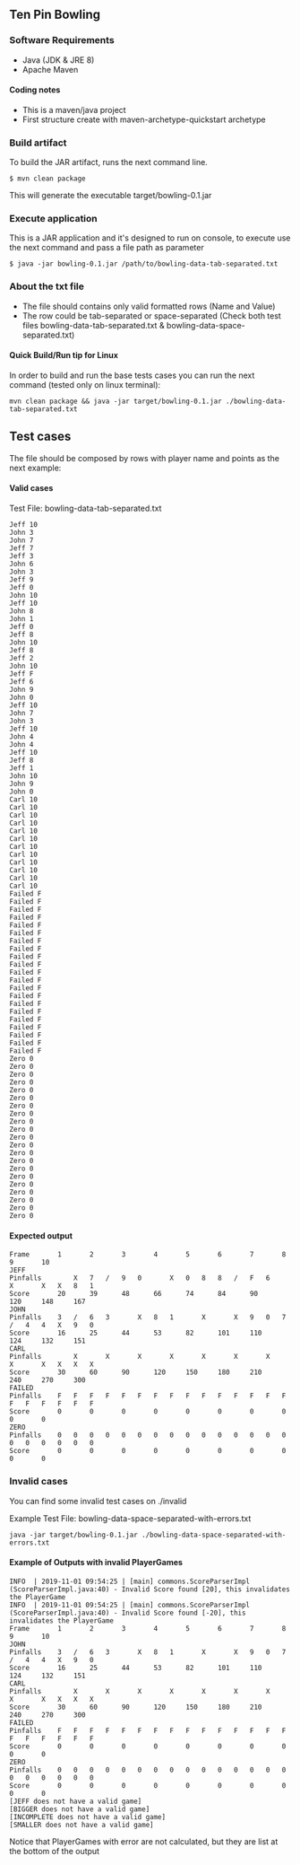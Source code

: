 ## Ten Pin Bowling

### Software Requirements

- Java (JDK & JRE 8)
- Apache Maven

#### Coding notes
- This is a maven/java project
- First structure create with maven-archetype-quickstart archetype

### Build artifact

To build the JAR artifact, runs the next command line.

  `$ mvn clean package`
  
This will generate the executable target/bowling-0.1.jar

### Execute application

This is a JAR application and it's designed to run on console, to execute use the next command
and pass a file path as parameter

  `$ java -jar bowling-0.1.jar /path/to/bowling-data-tab-separated.txt`
  
### About the txt file
- The file should contains only valid formatted rows (Name and Value)
- The row could be tab-separated or space-separated
  (Check both test files bowling-data-tab-separated.txt & bowling-data-space-separated.txt)
  
#### Quick Build/Run tip for Linux
In order to build and run the base tests cases you can run the next command (tested only on linux terminal):

  `mvn clean package && java -jar target/bowling-0.1.jar ./bowling-data-tab-separated.txt`

  
## Test cases

The file should be composed by rows with player name and points as the next example:

#### Valid cases

Test File: bowling-data-tab-separated.txt

```
Jeff 10
John 3
John 7
Jeff 7
Jeff 3
John 6
John 3
Jeff 9
Jeff 0
John 10
Jeff 10
John 8
John 1
Jeff 0
Jeff 8
John 10
Jeff 8
Jeff 2
John 10
Jeff F
Jeff 6
John 9
John 0
Jeff 10
John 7
John 3
Jeff 10
John 4
John 4
Jeff 10
Jeff 8
Jeff 1
John 10
John 9
John 0
Carl 10
Carl 10
Carl 10
Carl 10
Carl 10
Carl 10
Carl 10
Carl 10
Carl 10
Carl 10
Carl 10
Carl 10
Failed F
Failed F
Failed F
Failed F
Failed F
Failed F
Failed F
Failed F
Failed F
Failed F
Failed F
Failed F
Failed F
Failed F
Failed F
Failed F
Failed F
Failed F
Failed F
Failed F
Failed F
Zero 0
Zero 0
Zero 0
Zero 0
Zero 0
Zero 0
Zero 0
Zero 0
Zero 0
Zero 0
Zero 0
Zero 0
Zero 0
Zero 0
Zero 0
Zero 0
Zero 0
Zero 0
Zero 0
Zero 0
Zero 0

```

#### Expected output

```
Frame		1		2		3		4		5		6		7		8		9		10
JEFF
Pinfalls		X	7	/	9	0		X	0	8	8	/	F	6		X		X	X	8	1
Score		20		39		48		66		74		84		90		120		148		167
JOHN
Pinfalls	3	/	6	3		X	8	1		X		X	9	0	7	/	4	4	X	9	0
Score		16		25		44		53		82		101		110		124		132		151
CARL
Pinfalls		X		X		X		X		X		X		X		X		X	X	X	X
Score		30		60		90		120		150		180		210		240		270		300
FAILED
Pinfalls	F	F	F	F	F	F	F	F	F	F	F	F	F	F	F	F	F	F	F	F	F
Score		0		0		0		0		0		0		0		0		0		0
ZERO
Pinfalls	0	0	0	0	0	0	0	0	0	0	0	0	0	0	0	0	0	0	0	0	0
Score		0		0		0		0		0		0		0		0		0		0

```

### Invalid cases

You can find some invalid test cases on ./invalid

Example Test File: bowling-data-space-separated-with-errors.txt

  `java -jar target/bowling-0.1.jar ./bowling-data-space-separated-with-errors.txt`

#### Example of Outputs with invalid PlayerGames

```
INFO  | 2019-11-01 09:54:25 | [main] commons.ScoreParserImpl (ScoreParserImpl.java:40) - Invalid Score found [20], this invalidates the PlayerGame
INFO  | 2019-11-01 09:54:25 | [main] commons.ScoreParserImpl (ScoreParserImpl.java:40) - Invalid Score found [-20], this invalidates the PlayerGame
Frame		1		2		3		4		5		6		7		8		9		10
JOHN
Pinfalls	3	/	6	3		X	8	1		X		X	9	0	7	/	4	4	X	9	0
Score		16		25		44		53		82		101		110		124		132		151
CARL
Pinfalls		X		X		X		X		X		X		X		X		X	X	X	X
Score		30		60		90		120		150		180		210		240		270		300
FAILED
Pinfalls	F	F	F	F	F	F	F	F	F	F	F	F	F	F	F	F	F	F	F	F	F
Score		0		0		0		0		0		0		0		0		0		0
ZERO
Pinfalls	0	0	0	0	0	0	0	0	0	0	0	0	0	0	0	0	0	0	0	0	0
Score		0		0		0		0		0		0		0		0		0		0
[JEFF does not have a valid game]
[BIGGER does not have a valid game]
[INCOMPLETE does not have a valid game]
[SMALLER does not have a valid game]
```

Notice that PlayerGames with error are not calculated, but they are list at the bottom of the output 
